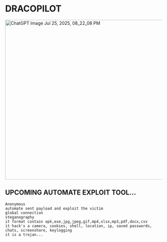 # DRACOPILOT

<img width="512" height="512" alt="ChatGPT Image Jul 25, 2025, 08_22_08 PM" src="https://github.com/user-attachments/assets/d7f8f1df-3bfd-4b00-8cbf-2dc55c4f5df3" />

## UPCOMING AUTOMATE EXPLOIT TOOL...
~~~
Anonymous
automate sent payload and exploit the victim
global connection
steganography
it format contain apk,exe,jpg,jpeg,gif,mp4,xlsx,mp3,pdf,docx,csv
it hack's a camera, cookies, shell, location, ip, saved passwords, chats, screenshare, keylogging
it is a trojan...
~~~
